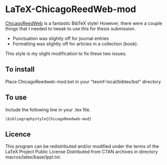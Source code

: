# LaTeX-ChicagoReedWeb-mod

[ChicagoReedWeb](http://www.reed.edu/cis/help/files/ChicagoReedWeb.bst) is a fantastic BibTeX style! However, there were a couple things that I needed to tweak to use this for thesis submission.

* Punctuation was slightly off for journal entries
* Formatting was slightly off for articles in a collection (book).

This style is my slight modification to fix these two issues.

## To install

Place ChicagoReedweb-mod.bst in your "texmf-local/bibtex/bst" directory

## To use

Include the following line in your .tex file.

```
\bibliographystyle{ChicagoReedweb-mod}
```

## Licence
This program can be redistributed and/or modified under the terms of the LaTeX Project Public License Distributed from CTAN archives in directory macros/latex/base/lppl.txt.
